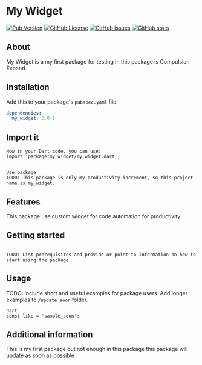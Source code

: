 # My Widget

[![Pub Version](https://img.shields.io/pub/v/my_widget.svg)](https://pub.dev/packages/my_widget)
[![GitHub License](https://img.shields.io/github/license/MYOUSUFFS/my_widget.svg)](https://github.com/MYOUSUFFS/my_widget/blob/master/LICENSE)
[![GitHub issues](https://img.shields.io/github/issues/<github-username>/<repo-name>.svg)](https://github.com/<github-username>/<repo-name>/issues)
[![GitHub stars](https://img.shields.io/github/stars/<github-username>/<repo-name>.svg)](https://github.com/<github-username>/<repo-name>/stargazers)


## About

My Widget is a my first package for testing in this package is Compulsion Expand.
## Installation

Add this to your package's `pubspec.yaml` file:

```yaml
dependencies:
  my_widget: 0.0.1
```
## Import it
```
Now in your Dart code, you can use:
import 'package:my_widget/my_widget.dart';


Use package
TODO: This package is only my productivity increment, so this project name is my_widget.
```
## Features

This package use custom widget for code automation for productivity
## Getting started
```

TODO: List prerequisites and provide or point to information on how to
start using the package.
```
## Usage

TODO: Include short and useful examples for package users. Add longer examples
to `/update_soon` folder.

```
dart
const like = 'sample_soon';
```

## Additional information

This is my first package but not enough in this package this package will update as soon as possible
